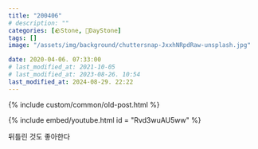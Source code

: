 ```yaml
---
title: "200406"
# description: ""
categories: [🪨Stone, 🌱DayStone]
tags: []
image: "/assets/img/background/chuttersnap-JxxhNRpdRaw-unsplash.jpg"

date: 2020-04-06. 07:33:00
# last_modified_at: 2021-10-05
# last_modified_at: 2023-08-26. 10:54
last_modified_at: 2024-08-29. 22:22
---
```


{% include custom/common/old-post.html %}

{% include embed/youtube.html id = "Rvd3wuAU5ww" %}

뒤틀린 것도 좋아한다  
